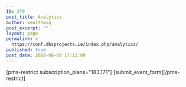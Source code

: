 ```yaml
---
ID: 279
post_title: Analytics
author: wealthmiq
post_excerpt: ""
layout: page
permalink: >
  https://conf.dbsprojects.ie/index.php/analytics/
published: true
post_date: 2020-08-08 17:13:09
---
```

<!-- wp:themeisle-blocks/advanced-columns {"id":"wp-block-themeisle-blocks-advanced-columns-ae20e1aa","columns":1,"layout":"equal"} -->
<div class="wp-block-themeisle-blocks-advanced-columns has-1-columns has-desktop-equal-layout has-tablet-equal-layout has-mobile-equal-layout has-default-gap has-vertical-unset" id="wp-block-themeisle-blocks-advanced-columns-ae20e1aa"><div class="wp-block-themeisle-blocks-advanced-columns-overlay"></div><div class="innerblocks-wrap"><!-- wp:themeisle-blocks/advanced-column {"id":"wp-block-themeisle-blocks-advanced-column-055f0196","columnWidth":"100"} -->
<div class="wp-block-themeisle-blocks-advanced-column" id="wp-block-themeisle-blocks-advanced-column-055f0196"><!-- wp:shortcode -->
[pms-restrict subscription_plans="183,171"]<span> </span>[submit_event_form][/pms-restrict]
<!-- /wp:shortcode -->

<!-- wp:paragraph -->
<p></p>
<!-- /wp:paragraph --></div>
<!-- /wp:themeisle-blocks/advanced-column --></div></div>
<!-- /wp:themeisle-blocks/advanced-columns -->